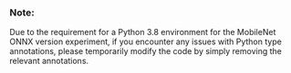 ### Note:
Due to the requirement for a Python 3.8 environment for the MobileNet ONNX version experiment, if you encounter any issues with Python type annotations, please temporarily modify the code by simply removing the relevant annotations.
